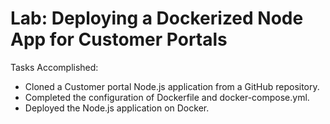 # Lab: Deploying a Dockerized Node App for Customer Portals

Tasks Accomplished:

- Cloned a Customer portal Node.js application from a GitHub repository.
- Completed the configuration of Dockerfile and docker-compose.yml.
- Deployed the Node.js application on Docker.